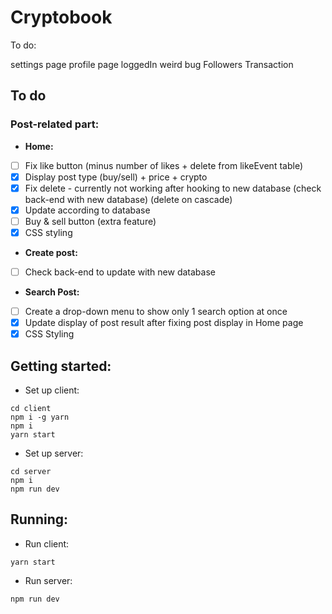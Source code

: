 ﻿# Cryptobook

To do:

settings page
profile page
loggedIn weird bug
Followers
Transaction

## To do
### Post-related part:
- **Home:** 
- [ ] Fix like button (minus number of likes + delete from likeEvent table)
- [x] Display post type (buy/sell) + price + crypto
- [x] Fix delete - currently not working after hooking to new database (check back-end with new database) (delete on cascade)
- [x] Update according to database
- [ ] Buy & sell button (extra feature)
- [x] CSS styling

- **Create post:**
- [ ] Check back-end to update with new database

- **Search Post:**
- [ ] Create a drop-down menu to show only 1 search option at once
- [x] Update display of post result after fixing post display in Home page
- [x] CSS Styling

## Getting started:
- Set up client:
```
cd client
npm i -g yarn
npm i
yarn start
```

- Set up server:
```
cd server
npm i
npm run dev
```

## Running:
- Run client:
```
yarn start
```
- Run server:
```
npm run dev
```
